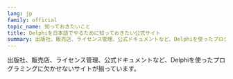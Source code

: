 ```yaml
---
lang: jp
family: official
topic_name: 知っておきたいこと
title: Delphiを日本語でやるために知っておきたい公式サイト
summary: 出版社、販売店、ライセンス管理、公式ドキュメントなど、Delphiを使ったプログラミングに欠かせないサイトが揃っています。
---
```

出版社、販売店、ライセンス管理、公式ドキュメントなど、Delphiを使ったプログラミングに欠かせないサイトが揃っています。